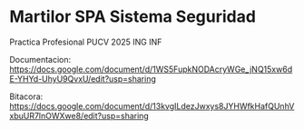 # Martilor SPA Sistema Seguridad
 Practica Profesional PUCV 2025 ING INF

Documentacion: https://docs.google.com/document/d/1WS5FupkNODAcryWGe_jNQ15xw6dE-YHYd-UhyU9QvxU/edit?usp=sharing

Bitacora: https://docs.google.com/document/d/13kvgILdezJwxys8JYHWfkHafQUnhVxbuUR7lnOWXwe8/edit?usp=sharing




